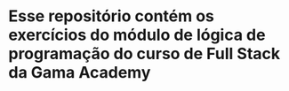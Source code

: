 # Esse repositório contém os exercícios do módulo de lógica de programação do curso de Full Stack da Gama Academy 

